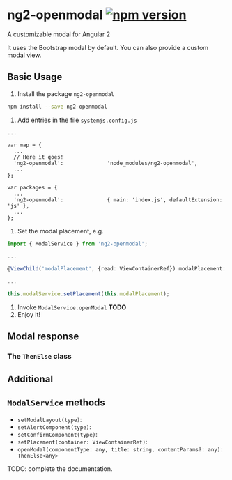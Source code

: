 ng2-openmodal [![npm version](https://badge.fury.io/js/ng2-openmodal.svg)](https://badge.fury.io/js/ng2-openmodal)
======================
A customizable modal for Angular 2


It uses the Bootstrap modal by default. You can also provide a custom modal view.

## Basic Usage
1. Install the package `ng2-openmodal`
```bash
npm install --save ng2-openmodal
```
1. Add entries in the file `systemjs.config.js`
```
...

var map = {
  ...
  // Here it goes!
  'ng2-openmodal':              'node_modules/ng2-openmodal',
  ...
};

var packages = {
  ...
  'ng2-openmodal':              { main: 'index.js', defaultExtension: 'js' },
  ...
};
```
1. Set the modal placement, e.g.
```typescript
import { ModalService } from 'ng2-openmodal';

...

@ViewChild('modalPlacement', {read: ViewContainerRef}) modalPlacement: ViewContainerRef;

...

this.modalService.setPlacement(this.modalPlacement);
```
1. Invoke `ModalService.openModal` **TODO**
1. Enjoy it!

## Modal response
### The `ThenElse` class

## Additional

## `ModalService` methods
- `setModalLayout(type)`:
- `setAlertComponent(type)`:
- `setConfirmComponent(type)`:
- `setPlacement(container: ViewContainerRef)`:
- `openModal(componentType: any, title: string, contentParams?: any): ThenElse<any>`

TODO: complete the documentation.
